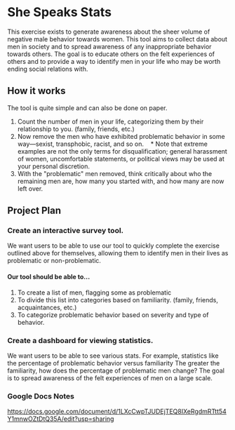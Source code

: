 # She Speaks Stats
This exercise exists to generate awareness about the sheer volume of negative male behavior towards women. This tool aims to collect data about men in society and to spread awareness of any inappropriate behavior towards others.
The goal is to educate others on the felt experiences of others and to provide a way to identify men in your life who may be worth ending social relations with.

## How it works
The tool is quite simple and can also be done on paper.
1. Count the number of men in your life, categorizing them by their relationship to you. (family, friends, etc.)
   
3. Now remove the men who have exhibited problematic behavior in some way—sexist, transphobic, racist, and so on.
   * Note that extreme examples are not the only terms for disqualification; general harassment of women, uncomfortable statements, or political views may be used at your personal discretion.
     
4. With the "problematic" men removed, think critically about who the remaining men are, how many you started with, and how many are now left over.

## Project Plan
### Create an interactive survey tool.
We want users to be able to use our tool to quickly complete the exercise outlined above for themselves, allowing them to identify men in their lives as problematic or non-problematic.
#### Our tool should be able to...
1. To create a list of men, flagging some as problematic
2. To divide this list into categories based on familiarity. (family, friends, acquaintances, etc.)
3. To categorize problematic behavior based on severity and type of behavior.
### Create a dashboard for viewing statistics.
We want users to be able to see various stats. For example, statistics like the percentage of problematic behavior versus familiarity The greater the familiarity, how does the percentage of problematic men change?
The goal is to spread awareness of the felt experiences of men on a large scale.

### Google Docs Notes
https://docs.google.com/document/d/1LXcCwpTJUDEjTEQ8IXeRgdmRTtt54Y1mnwOZtDtQ35A/edit?usp=sharing
